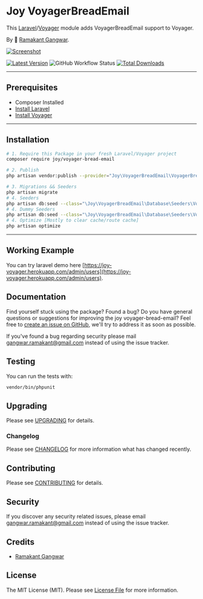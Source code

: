 # Joy VoyagerBreadEmail

This [Laravel](https://laravel.com/)/[Voyager](https://voyager.devdojo.com/) module adds VoyagerBreadEmail support to Voyager.

By 🐼 [Ramakant Gangwar](https://github.com/rxcod9).

[![Screenshot](https://raw.githubusercontent.com/rxcod9/joy-voyager-bread-email/main/cover.jpg)](https://joy-voyager.herokuapp.com/)

[![Latest Version](https://img.shields.io/github/v/release/rxcod9/joy-voyager-bread-email?style=flat-square)](https://github.com/rxcod9/joy-voyager-bread-email/releases)
![GitHub Workflow Status](https://img.shields.io/github/workflow/status/rxcod9/joy-voyager-bread-email/run-tests?label=tests)
[![Total Downloads](https://img.shields.io/packagist/dt/joy/voyager-bread-email.svg?style=flat-square)](https://packagist.org/packages/joy/voyager-bread-email)

---

## Prerequisites

*   Composer Installed
*   [Install Laravel](https://laravel.com/docs/installation)
*   [Install Voyager](https://github.com/the-control-group/voyager)

---

## Installation

```bash
# 1. Require this Package in your fresh Laravel/Voyager project
composer require joy/voyager-bread-email

# 2. Publish
php artisan vendor:publish --provider="Joy\VoyagerBreadEmail\VoyagerBreadEmailServiceProvider" --force

# 3. Migrations && Seeders
php artisan migrate
# 4. Seeders
php artisan db:seed --class="\Joy\VoyagerBreadEmail\Database\Seeders\VoyagerDatabaseSeeder" --force
# 4. Dummy Seeders
php artisan db:seed --class="\Joy\VoyagerBreadEmail\Database\Seeders\VoyagerDummyDatabaseSeeder" --force
# 4. Optimize [Mostly to clear cache/route cache]
php artisan optimize
```

---


## Working Example

You can try laravel demo here [https://joy-voyager.herokuapp.com/admin/users](https://joy-voyager.herokuapp.com/admin/users).

## Documentation

Find yourself stuck using the package? Found a bug? Do you have general questions or suggestions for improving the joy voyager-bread-email? Feel free to [create an issue on GitHub](https://github.com/rxcod9/joy-voyager-bread-email/issues), we'll try to address it as soon as possible.

If you've found a bug regarding security please mail [gangwar.ramakant@gmail.com](mailto:gangwar.ramakant@gmail.com) instead of using the issue tracker.

## Testing

You can run the tests with:

```bash
vendor/bin/phpunit
```

## Upgrading

Please see [UPGRADING](UPGRADING.md) for details.

### Changelog

Please see [CHANGELOG](CHANGELOG.md) for more information what has changed recently.

## Contributing

Please see [CONTRIBUTING](CONTRIBUTING.md) for details.

## Security

If you discover any security related issues, please email [gangwar.ramakant@gmail.com](mailto:gangwar.ramakant@gmail.com) instead of using the issue tracker.

## Credits

- [Ramakant Gangwar](https://github.com/rxcod9)

## License

The MIT License (MIT). Please see [License File](LICENSE.md) for more information.

